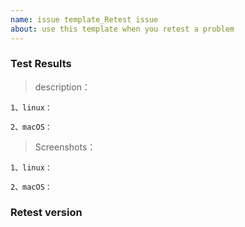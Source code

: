 ```yaml
---
name: issue template_Retest issue    
about: use this template when you retest a problem
---
```

### Test Results
>description：

    1、linux：

    2、macOS：


>Screenshots：

    1、linux：

    2、macOS：


### Retest version



